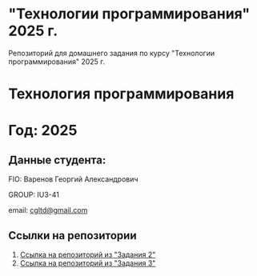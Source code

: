 # "Технологии программирования" 2025 г.
Репозиторий для домашнего задания по курсу "Технологии программирования" 2025 г.
# Технология программирования
# Год: 2025

## Данные студента:

FIO: Варенов Георгий Александрович

GROUP: IU3-41

email: cgltd@gmail.com

## Ссылки на репозитории

1. [Ссылка на репозиторий из "Задания 2"](https://github.com/notsokilla/ToP_2025_SWAG/tree/mainorphan)
2. [Ссылка на репозиторий из "Задания 3"](https://github.com/notsokilla/ToP_2025_Gama/tree/master)